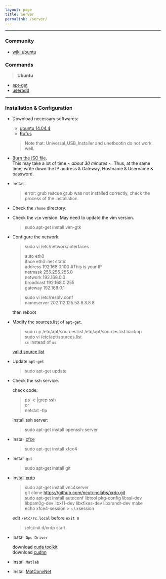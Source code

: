 ```yaml
---
layout: page
title: Server
permalink: /server/
---
```



------

### Community

* [wiki ubuntu](http://wiki.ubuntu.org.cn/%E9%A6%96%E9%A1%B5)

### Commands

> **Ubuntu**  

* [apt-get](http://jingyan.baidu.com/article/22a299b51648e09e19376ae7.html)  
* [useradd](http://jingyan.baidu.com/article/9158e00041e0b5a255122856.html)  

------

### Installation & Configuration

* Download necessary softwares:  
    * [ubuntu 14.04.4](http://mirrors.163.com/ubuntu-releases/14.04.4/ubuntu-14.04.4-server-amd64.iso)
    * [Rufus](https://rufus.akeo.ie/)  

    > Note that: Universal_USB_Installer and unetbootin do not work well.

* [Burn the ISO file](http://www.ubuntu.com/download/desktop/create-a-usb-stick-on-windows).  
    This may take a lot of time ~ *about 30 minutes* ~. Thus, at the same time, write down the IP address & Gateway, Hostname & Username & password.

* Install.  

    > error: grub rescue
    > grub was not installed correctly, check the process of the installation.

* Check the `/home` directory.  

* Check the `vim` version. May need to update the vim version.  

    > sudo apt-get install vim-gtk

* Configure the network.  

    > sudo vi /etc/network/interfaces  
	>  
	>	auto eth0  
	>	iface eth0 inet static  
	>  		address 192.168.0.100      #This is your IP  
    >  		netmask 255.255.255.0  
    >  		network 192.168.0.0  
    >  		broadcast 192.168.0.255  
    >  		gateway 192.168.0.1  

    > sudo vi /etc/resolv.conf  
    > nameserver 202.112.125.53 8.8.8.8  

    then reboot

* Modify the sources.list of `apt-get`.  

    > sudo cp /etc/apt/sources.list /etc/apt/sources.list.backup  
    > sudo vi /etc/apt/sources.list  
    > `cn` instead of `us`  

    [valid source list](http://wiki.ubuntu.org.cn/%E6%BA%90%E5%88%97%E8%A1%A8)

* Update `apt-get`  

    > sudo apt-get update

* Check the ssh service.  

    check code:

    > ps -e |grep ssh  
    > or  
    > netstat -tlp  

    install ssh server:

    > sudo apt-get install openssh-server

* Install [xfce](http://www.xfce.org/)  

    > sudo apt-get install xfce4

* Install `git`  

    > sudo apt-get install git  

* Install [xrdp](http://www.xrdp.org/)  

    > sudo apt-get install vnc4server  
    > git clone https://github.com/neutrinolabs/xrdp.git  
    > sudo apt-get install autoconf libtool pkg-config libssl-dev libpam0g-dev libx11-dev libxfixes-dev libxrandr-dev make  
    > echo xfce4-session > ~/.xsession  

    edit `/etc/rc.local` before `exit 0`  

    > /etc/init.d/xrdp start


* Install `Gpu Driver`

    download [cuda toolkit](https://developer.nvidia.com/cuda-downloads)  
    download [cudnn]()  


* Install `Matlab`

* Install [MatConvNet](http://www.vlfeat.org/matconvnet/)